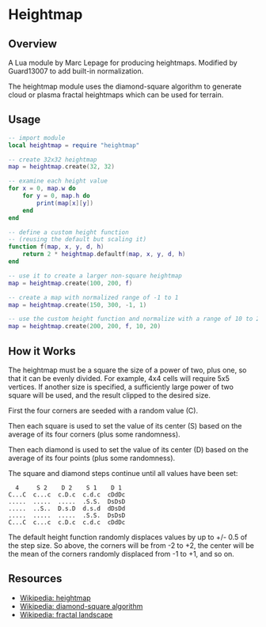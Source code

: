 Heightmap
=========

Overview
--------

A Lua module by Marc Lepage for producing heightmaps. Modified by Guard13007 to add built-in normalization.

The heightmap module uses the diamond-square algorithm to generate cloud or plasma fractal heightmaps which can be used for terrain.

Usage
-----

```lua
-- import module
local heightmap = require "heightmap"

-- create 32x32 heightmap
map = heightmap.create(32, 32)

-- examine each height value
for x = 0, map.w do
    for y = 0, map.h do
        print(map[x][y])
    end
end

-- define a custom height function
-- (reusing the default but scaling it)
function f(map, x, y, d, h)
    return 2 * heightmap.defaultf(map, x, y, d, h)
end

-- use it to create a larger non-square heightmap
map = heightmap.create(100, 200, f)

-- create a map with normalized range of -1 to 1
map = heightmap.create(150, 300, -1, 1)

-- use the custom height function and normalize with a range of 10 to 20
map = heightmap.create(200, 200, f, 10, 20)
```

How it Works
------------

The heightmap must be a square the size of a power of two, plus one, so that it can be evenly divided. For example, 4x4 cells will require 5x5 vertices. If another size is specified, a sufficiently large power of two square will be used, and the result clipped to the desired size.

First the four corners are seeded with a random value (C).

Then each square is used to set the value of its center (S) based on the average of its four corners (plus some randomness).

Then each diamond is used to set the value of its center (D) based on the average of its four points (plus some randomness).

The square and diamond steps continue until all values have been set:

      4     S 2    D 2    S 1    D 1
    C...C  c...c  c.D.c  c.d.c  cDdDc
    .....  .....  .....  .S.S.  DsDsD
    .....  ..S..  D.s.D  d.s.d  dDsDd
    .....  .....  .....  .S.S.  DsDsD
    C...C  c...c  c.D.c  c.d.c  cDdDc

The default height function randomly displaces values by up to +/- 0.5 of the step size. So above, the corners will be from -2 to +2, the center will be the mean of the corners randomly displaced from -1 to +1, and so on.

Resources
---------

* [Wikipedia: heightmap](http://en.wikipedia.org/wiki/Heightmap)
* [Wikipedia: diamond-square algorithm](http://en.wikipedia.org/wiki/Diamond-square_algorithm)
* [Wikipedia: fractal landscape](http://en.wikipedia.org/wiki/Fractal_landscape)
